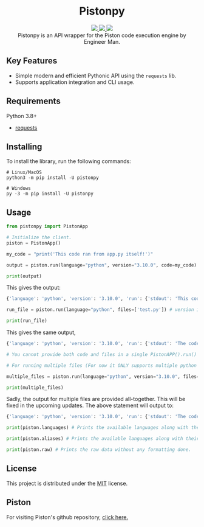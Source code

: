 <h1 align="center">Pistonpy</h1>
<p align="center">
    <a href="https://pypi.org/project/pistonpy/0.0.3/">
        <img src="https://img.shields.io/pypi/v/pistonpy.svg?style=for-the-badge&color=orange&logo=&logoColor=white" />
    </a>
    <a href="https://github.com/AalbatrossGuy/pistonpy/commits/v0.0.3">
        <img src="https://img.shields.io/github/commits-since/AalbatrossGuy/pistonpy/v0.0.3?style=for-the-badge" />
    </a>
    <a>
    <a href="https://app.codacy.com/gh/AalbatrossGuy/pistonpy/dashboard?utm_source=github.com&amp;utm_medium=referral&amp;utm_content=AalbatrossGuy/pistonpy&amp;utm_campaign=Badge_Grade">
        <img src="https://img.shields.io/codacy/grade/d54121e3fbc94d4195d9c9e3791fbe47?style=for-the-badge" />
    </a>
    <br> Pistonpy is an API wrapper for the Piston code execution engine by Engineer Man.
</p>

## Key Features
* Simple modern and efficient Pythonic API using the `requests` lib.
* Supports application integration and CLI usage.

## Requirements

Python 3.8+
* [requests](https://pypi.org/project/requests/)

## Installing
To install the library, run the following commands:
```shell
# Linux/MacOS
python3 -m pip install -U pistonpy

# Windows
py -3 -m pip install -U pistonpy
```

## Usage

```python
from pistonpy import PistonApp

# Initialize the client.
piston = PistonApp()

my_code = "print('This code ran from app.py itself!')"

output = piston.run(language="python", version="3.10.0", code=my_code)

print(output)
```
This gives the output:
```python
{'language': 'python', 'version': '3.10.0', 'run': {'stdout': 'This code ran from app.py itself!\n', 'stderr': '', 'code': 0, 'signal': None, 'output': 'This code ran from app.py itself!\n'}}
```

```python
run_file = piston.run(language="python", files=['test.py']) # version is optional. files even if it maybe only one must be given as lists.

print(run_file)
```
This gives the same output,
```python
{'language': 'python', 'version': '3.10.0', 'run': {'stdout': 'The code ran from test.py\n', 'stderr': '', 'code': 0, 'signal': None, 'output': 'The code ran from test.py\n'}}
```

```python
# You cannot provide both code and files in a single PistonAPP().run() instance.

# For running multiple files (For now it ONLY supports multiple python files)

multiple_files = piston.run(language="python", version="3.10.0", files=['test.py', 'test_two.py'])

print(multiple_files)
```
Sadly, the output for multiple files are provided all-together. This will be fixed in the upcoming updates. The above statement will output to:
```python
{'language': 'python', 'version': '3.10.0', 'run': {'stdout': 'The code ran from test.py\nthis is test 2\n', 'stderr': '', 'code': 0, 'signal': None, 'output': 'The code ran from test.py\nthis is test 2\n'}}
```

```python
print(piston.languages) # Prints the available languages along with their version.

print(piston.aliases) # Prints the available languages along with their alias/aliases.

print(piston.raw) # Prints the raw data without any formatting done.
```

## License

This project is distributed under the [MIT](https://github.com/AalbatrossGuy/pistonpy/blob/main/LICENSE) license.

## Piston

For visiting Piston's github repository, [click here.](https://github.com/engineer-man/piston)
